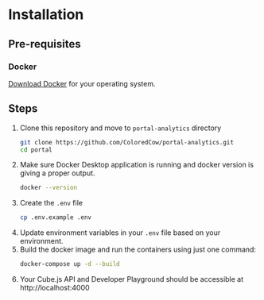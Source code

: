 # Installation

## Pre-requisites

### Docker
[Download Docker](https://docs.docker.com/get-docker/) for your operating system.

## Steps

1. Clone this repository and move to `portal-analytics` directory
   ```sh
   git clone https://github.com/ColoredCow/portal-analytics.git
   cd portal
   ```
2. Make sure Docker Desktop application is running and docker version is giving a proper output.
   ```sh
   docker --version
   ```
3. Create the `.env` file
   ```sh
   cp .env.example .env
   ```
5. Update environment variables in your `.env` file based on your environment.
6. Build the docker image and run the containers using just one command:
   ```sh
   docker-compose up -d --build
   ```
6. Your Cube.js API and Developer Playground should be accessible at http://localhost:4000
